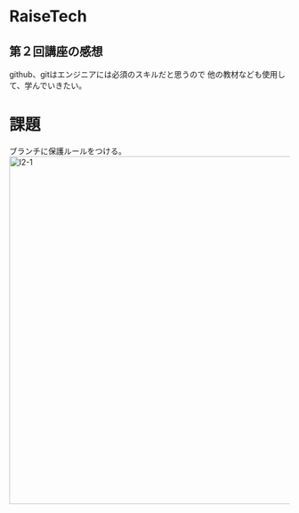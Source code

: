 # RaiseTech

## 第２回講座の感想

github、gitはエンジニアには必須のスキルだと思うので
他の教材なども使用して、学んでいきたい。

# 課題
ブランチに保護ルールをつける。
<img width="626" alt="l2-1" src="https://github.com/awaking-1437/RaiseTech/assets/165385661/c61e2540-62da-41de-b86e-0ac2c0506c0c">